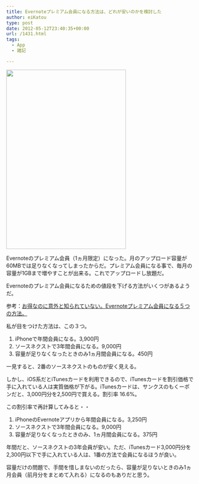 ```yaml
---
title: Evernoteプレミアム会員になる方法は、どれが安いのかを検討した
author: eiKatou
type: post
date: 2012-05-12T23:40:35+00:00
url: /1431.html
tags:
  - App
  - 雑記

---
```

[<img src="http://eikatou.net/blog/wp-content/uploads/2012/05/20120513a.jpg" alt="" title="20120513a" width="320" height="480" class="alignnone size-full wp-image-1433" srcset="/uploads/2012/05/20120513a.jpg 320w, /uploads/2012/05/20120513a-200x300.jpg 200w" sizes="(max-width: 320px) 100vw, 320px" />][1]
  
Evernoteのプレミアム会員（1ヵ月限定）になった。月のアップロード容量が60MBでは足りなくなってしまったからだ。プレミアム会員になる事で、毎月の容量が1GBまで増やすことが出来る。これでアップロードし放題だ。

Evernoteのプレミアム会員になるための値段を下げる方法がいくつがあるようだ。
  
参考：[お得なのに意外と知られていない。Evernoteプレミアム会員になる５つの方法。][2]

私が目をつけた方法は、この３つ。

  1. iPhoneで年間会員になる。3,900円
  2. ソースネクストで3年間会員になる。9,000円
  3. 容量が足りなくなったときのみ1ヵ月間会員になる。450円

一見すると、2番のソースネクストのものが安く見える。
  
しかし、iOS系だとiTunesカードを利用できるので、iTunesカードを割引価格で手に入れている人は実質価格が下がる。iTunesカードは、サンクスのもくーポンだと、3,000円分を2,500円で買える。割引率 16.6%。 

この割引率で再計算してみると・・

  1. iPhoneのEvernoteアプリから年間会員になる。3,250円
  2. ソースネクストで3年間会員になる。9,000円
  3. 容量が足りなくなったときのみ、1ヵ月間会員になる。375円

年間だと、ソースネクストの3年会員が安い。ただ、iTunesカード3,000円分を2,300円以下で手に入れている人は、1番の方法で会員になるほうが良い。

容量だけの問題で、手間を惜しまないのだったら、容量が足りないときのみ1ヵ月会員（前月分をまとめて入れる）になるのもありだと思う。

 [1]: http://eikatou.net/blog/wp-content/uploads/2012/05/20120513a.jpg
 [2]: http://kazoo1837.blog23.fc2.com/blog-entry-188.html
